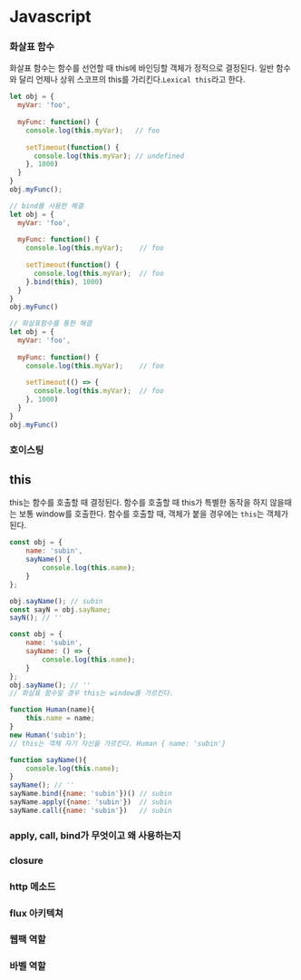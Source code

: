# Javascript



### 화살표 함수

화살표 함수는 함수를 선언할 때 this에 바인딩할 객체가 정적으로 결정된다. 일반 함수와 달리 언제나 상위 스코프의 this를 가리킨다.`Lexical this`라고 한다.

```javascript
let obj = {
  myVar: 'foo',
  
  myFunc: function() { 
    console.log(this.myVar);   // foo
 
    setTimeout(function() {
      console.log(this.myVar); // undefined
    }, 1000)
  }
}
obj.myFunc();

// bind를 사용한 해결
let obj = {
  myVar: 'foo',
  
  myFunc: function() { 
    console.log(this.myVar);	// foo
  
    setTimeout(function() {
      console.log(this.myVar);	// foo
    }.bind(this), 1000)
  }
}
obj.myFunc()

// 화살표함수를 통한 해결
let obj = {
  myVar: 'foo',
  
  myFunc: function() { 
    console.log(this.myVar);	// foo
  
    setTimeout(() => {
      console.log(this.myVar);	// foo
    }, 1000)
  }
}
obj.myFunc()
```



### 호이스팅

## this

this는 함수를 호출할 때 결정된다. 함수를 호출할 때 this가 특별한 동작을 하지 않을때는 보통 window를 호출한다. 함수를 호출할 때, 객체가 붙을 경우에는 `this`는 객체가 된다. 

```javascript
const obj = {
    name: 'subin',
    sayName() {
        console.log(this.name);
    }
};

obj.sayName(); // subin
const sayN = obj.sayName;
sayN(); // ''

const obj = {
    name: 'subin',
    sayName: () => {
        console.log(this.name);
    }
};
obj.sayName(); // ''
// 화살표 함수일 경우 this는 window를 가르킨다.

function Human(name){
    this.name = name;
}
new Human('subin');
// this는 객체 자기 자신을 가르킨다. Human { name: 'subin'}

function sayName(){
    console.log(this.name);
}
sayName(); // ''
sayName.bind({name: 'subin'})()	// subin
sayName.apply({name: 'subin'})	// subin
sayName.call({name: 'subin'})	// subin
```



### apply, call, bind가 무엇이고 왜 사용하는지



### closure

### http 메소드

### flux 아키텍쳐

### 웹팩 역할

### 바벨 역할




